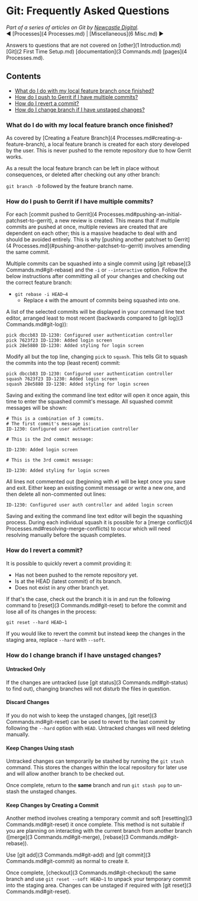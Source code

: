 # Git: Frequently Asked Questions

*Part of a series of articles on Git by [Newcastle Digital](https://github.com/newcastle-digital).*  
:arrow_backward: [Processes](4 Processes.md) | [Miscellaneous](6 Misc.md) :arrow_forward:

Answers to questions that are not covered on [other](1 Introduction.md)
[Git](2 First Time Setup.md) [documentation](3 Commands.md) [pages](4 Processes.md).

## Contents

- [What do I do with my local feature branch once finished?](#what-do-i-do-with-my-local-feature-branch-once-finished)
- [How do I push to Gerrit if I have multiple commits?](#how-do-i-push-to-gerrit-if-i-have-multiple-commits)
- [How do I revert a commit?](#how-do-i-revert-a-commit)
- [How do I change branch if I have unstaged changes?](#how-do-i-change-branch-if-i-have-unstaged-changes)

### What do I do with my local feature branch once finished?

As covered by [Creating a Feature Branch](4 Processes.md#creating-a-feature-branch), a local
feature branch is created for each story developed by the user. This is never pushed to the remote
repository due to how Gerrit works.

As a result the local feature branch can be left in place without consequences, or deleted after
checking out any other branch:

`git branch -D` followed by the feature branch name.

### How do I push to Gerrit if I have multiple commits?

For each [commit pushed to Gerrit](4 Processes.md#pushing-an-initial-patchset-to-gerrit), a new
review is created. This means that if multiple commits are pushed at once, multiple reviews are
created that are dependent on each other; this is a massive headache to deal with and should be
avoided entirely. This is why
[pushing another patchset to Gerrit](4 Processes.md](#pushing-another-patchset-to-gerrit) involves
amending the same commit.

Multiple commits can be squashed into a single commit using [git rebase](3 Commands.md#git-rebase)
and the `-i` or `--interactive` option. Follow the below instructions after committing all of your
changes and checking out the correct feature branch:

- `git rebase -i HEAD~4`
  - Replace `4` with the amount of commits being squashed into one.

A list of the selected commits will be displayed in your command line text editor, arranged least
to most recent (backwards compared to [git log](3 Commands.md#git-log)):

```
pick dbccb83 ID-1230: Configured user authentication controller
pick 7623f23 ID-1230: Added login screen
pick 28e5880 ID-1230: Added styling for login screen
```

Modify all but the top line, changing `pick` to `squash`. This tells Git to squash the commits into
the top (least recent) commit:

```
pick dbccb83 ID-1230: Configured user authentication controller
squash 7623f23 ID-1230: Added login screen
squash 28e5880 ID-1230: Added styling for login screen
```

Saving and exiting the command line text editor will open it once again, this time to enter the
squashed commit's message. All squashed commit messages will be shown:

```
# This is a combination of 3 commits.
# The first commit's message is:
ID-1230: Configured user authentication controller

# This is the 2nd commit message:

ID-1230: Added login screen

# This is the 3rd commit message:

ID-1230: Added styling for login screen
```

All lines not commented out (beginning with `#`) will be kept once you save and exit. Either keep
an existing commit message or write a new one, and then delete all non-commented out lines:

```
ID-1230: Configured user auth controller and added login screen
```
Saving and exiting the command line text editor will begin the squashing process. During each
individual squash it is possible for a [merge conflict](4 Processes.md#resolving-merge-conflicts) to
occur which will need resolving manually before the squash completes.

### How do I revert a commit?

It is possible to quickly revert a commit providing it:

- Has not been pushed to the remote repository yet.
- Is at the HEAD (latest commit) of its branch.
- Does not exist in any other branch yet.

If that's the case, check out the branch it is in and run the following command to
[reset](3 Commands.md#git-reset) to before the commit and lose all of its changes in the process:

`git reset --hard HEAD~1`

If you would like to revert the commit but instead keep the changes in the staging area, replace
`--hard` with `--soft`.

### How do I change branch if I have unstaged changes?

#### Untracked Only

If the changes are untracked (use [git status](3 Commands.md#git-status) to find out), changing
branches will not disturb the files in question.

#### Discard Changes

If you do not wish to keep the unstaged changes, [git reset](3 Commands.md#git-reset) can be used to
revert to the last commit by following the `--hard` option with `HEAD`. Untracked changes will need
deleting manually.

#### Keep Changes Using stash

Untracked changes can temporarily be stashed by running the `git stash` command. This stores the
changes within the local repository for later use and will allow another branch to be checked out.

Once complete, return to the **same** branch and run `git stash pop` to un-stash the unstaged
changes.

#### Keep Changes by Creating a Commit

Another method involves creating a temporary commit and soft [resetting](3 Commands.md#git-reset) it
once complete. This method is not suitable if you are planning on interacting with the current
branch from another branch ([merge](3 Commands.md#git-merge), [rebase](3 Commands.md#git-rebase)).

Use [git add](3 Commands.md#git-add) and [git commit](3 Commands.md#git-commit) as normal to create
it.

Once complete, [checkout](3 Commands.md#git-checkout) the same branch and use
`git reset --soft HEAD~1` to unpack your temporary commit into the staging area. Changes can be
unstaged if required with [git reset](3 Commands.md#git-reset).
